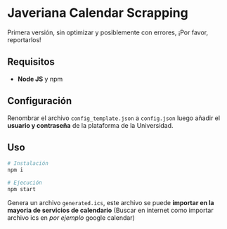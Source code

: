 # Javeriana Calendar Scrapping

Primera versión, sin optimizar y posiblemente con errores, ¡Por favor, reportarlos!

## Requisitos

- **Node JS** y npm

## Configuración

Renombrar el archivo `config_template.json` a `config.json` luego añadir el **usuario y contraseña** de la plataforma de la Universidad.

## Uso

```bash
# Instalación
npm i

# Ejecución
npm start
```

Genera un archivo `generated.ics`, este archivo se puede **importar en la mayoria de servicios de calendario** (Buscar en internet como importar archivo ics en _por ejemplo_ google calendar)
